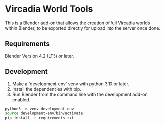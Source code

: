 # Vircadia World Tools

This is a Blender add-on that allows the creation of full Vircadia worlds within Blender, to be exported directly for upload into the server once done.

## Requirements

Blender Version 4.2 (LTS) or later.

## Development

1. Make a 'development-env' venv with python 3.10 or later.
2. Install the dependencies with pip.
3. Run Blender from the command line with the development add-on enabled.

```bash
python3 -m venv development-env
source development-env/bin/activate
pip install -r requirements.txt
```